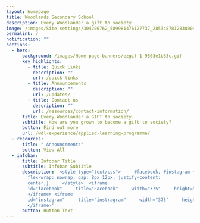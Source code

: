 ```yaml
---
layout: homepage
title: Woodlands Secondary School
description: Every Woodlander a gift to society
image: /images/Site settings/304206762_589981476127737_2853487812838009623_n.jpg
permalink: /
notification: ""
sections:
  - hero:
      background: /images/Home page banners/ezgif-1-9503e1b53c.gif
      key_highlights:
        - title: Quick Links
          description: ""
          url: /quick-links
        - title: Announcements
          description: ""
          url: /updates/
        - title: Contact us
          description: ""
          url: /resources/contact-information/
      title: Every Woodlander a GIFT to society
      subtitle: How are you grown to become a gift to society?
      button: Find out more
      url: /wdl-experience/applied-learning-programme/
  - resources:
      title: " Announcements"
      button: View All
  - infobar:
      title: Infobar Title
      subtitle: Infobar Subtitle
      description: '<style type="text/css"> 	#facebook, #instagram { display: flex;
        flex-wrap: nowrap; gap: 8px 12px; justify-content:
        center;} 	 </style>  <iframe
        id="facebook"     title="Facebook"     width="375"     height="812"     src="https://www.facebook.com/woodlandssecsch">
        </iframe> <iframe
        id="instagram"     title="instragram"     width="375"     height="812"     src="https://www.instagram.com/woodlandssec">
        </iframe>'
      button: Button Text
---
```

